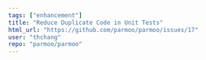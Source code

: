 ```yaml
---
tags: ["enhancement"]
title: "Reduce Duplicate Code in Unit Tests"
html_url: "https://github.com/parmoo/parmoo/issues/17"
user: "thchang"
repo: "parmoo/parmoo"
---
```


